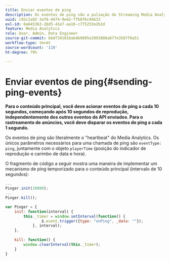 ```yaml
---
title: Enviar eventos de ping
description: Os eventos de ping são a pulsação do Streaming Media Analytics. Saiba como enviar um ping programado para o conteúdo principal ou o rastreamento de anúncios.
uuid: c92c1a92-3af6-4474-9e42-ffb8f6c94b33
exl-id: 0a645363-26d5-41e7-aa16-c775253e2b1d
feature: Media Analytics
role: User, Admin, Data Engineer
source-git-commit: b6df391016ab4b9095e3993808a877e3587f0a51
workflow-type: tm+mt
source-wordcount: '110'
ht-degree: 79%

---
```


# Enviar eventos de ping{#sending-ping-events}

**Para o conteúdo principal, você deve acionar eventos de ping a cada 10 segundos, começando após 10 segundos de reprodução, independentemente dos outros eventos de API enviados. Para o rastreamento de anúncios, você deve disparar os eventos de ping a cada 1 segundo.**

Os eventos de ping são literalmente o &quot;heartbeat&quot; do Media Analytics. Os únicos parâmetros necessários para uma chamada de ping são `eventType: ping`, juntamente com o objeto `playerTime` (posição do indicador de reprodução e carimbo de data e hora).

O fragmento de código a seguir mostra uma maneira de implementar um mecanismo de ping temporizado para o conteúdo principal (intervalo de 10 segundos):

```js
... 
Pinger.init(10000); 
... 
Pinger.kill();

var Pinger = { 
    init: function(interval) { 
        this._timer = window.setInterval(function() { 
                $.event.trigger({type: "onPing", _data: ""}); 
            }, interval); 
    }, 
     
    kill: function() { 
        window.clearInterval(this._timer); 
    } 
}
```
